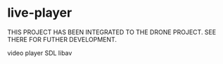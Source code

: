 live-player
===========

THIS PROJECT HAS BEEN INTEGRATED TO THE DRONE PROJECT. SEE THERE FOR FUTHER DEVELOPMENT.

video player SDL libav
